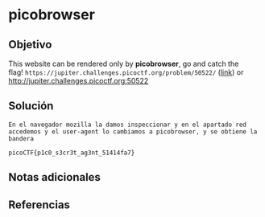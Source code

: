 # picobrowser
## Objetivo
This website can be rendered only by **picobrowser**, go and catch the flag! `https://jupiter.challenges.picoctf.org/problem/50522/` ([link](https://jupiter.challenges.picoctf.org/problem/50522/)) or http://jupiter.challenges.picoctf.org:50522
## Solución
```
En el navegador mozilla la damos inspeccionar y en el apartado red accedemos y el user-agent lo cambiamos a picobrowser, y se obtiene la bandera

picoCTF{p1c0_s3cr3t_ag3nt_51414fa7}
```
## Notas adicionales
## Referencias